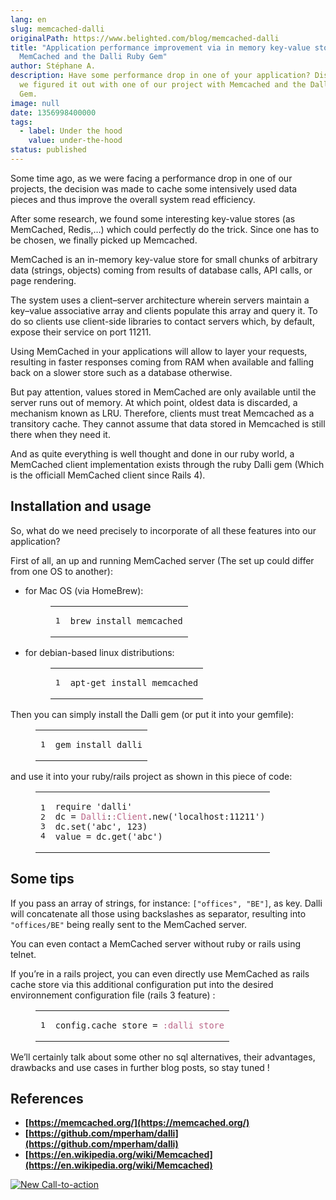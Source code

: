 ```yaml
---
lang: en
slug: memcached-dalli
originalPath: https://www.belighted.com/blog/memcached-dalli
title: "Application performance improvement via in memory key-value store:
  MemCached and the Dalli Ruby Gem"
author: Stéphane A.
description: Have some performance drop in one of your application? Discover how
  we figured it out with one of our project with Memcached and the Dalli Ruby
  Gem.
image: null
date: 1356998400000
tags:
  - label: Under the hood
    value: under-the-hood
status: published
---
```

Some time ago, as we were facing a performance drop in one of our projects, the decision was made to cache some intensively used data pieces and thus improve the overall system read efficiency.

After some research, we found some interesting key-value stores (as MemCached, Redis,…) which could perfectly do the trick. Since one has to be chosen, we finally picked up Memcached.

MemCached is an in-memory key-value store for small chunks of arbitrary data (strings, objects) coming from results of database calls, API calls, or page rendering.

The system uses a client–server architecture wherein servers maintain a key–value associative array and clients populate this array and query it. To do so clients use client-side libraries to contact servers which, by default, expose their service on port 11211.

Using MemCached in your applications will allow to layer your requests, resulting in faster responses coming from RAM when available and falling back on a slower store such as a database otherwise.

But pay attention, values stored in MemCached are only available until the server runs out of memory. At which point, oldest data is discarded, a mechanism known as LRU. Therefore, clients must treat Memcached as a transitory cache. They cannot assume that data stored in Memcached is still there when they need it.

And as quite everything is well thought and done in our ruby world, a MemCached client implementation exists through the ruby Dalli gem (Which is the officiall MemCached client since Rails 4).

Installation and usage
----------------------

So, what do we need precisely to incorporate of all these features into our application?

First of all, an up and running MemCached server (The set up could differ from one OS to another):

*   for Mac OS (via HomeBrew):
    
    <figure class="code"><div class="highlight"><table><tbody><tr><td class="gutter"><pre class="line-numbers"><span class="line-number">1</span>
    </pre></td><td class="code"><pre><code class="undefined"><span class="line">brew install memcached</span></code></pre></td></tr></tbody></table></div></figure>
    
*   for debian-based linux distributions:
    
    <figure class="code"><div class="highlight"><table><tbody><tr><td class="gutter"><pre class="line-numbers"><span class="line-number">1</span>
    </pre></td><td class="code"><pre><code class="undefined"><span class="line">apt-get install memcached</span></code></pre></td></tr></tbody></table></div></figure>
    

Then you can simply install the Dalli gem (or put it into your gemfile):

<figure class="code"><div class="highlight"><table><tbody><tr><td class="gutter"><pre class="line-numbers"><span class="line-number">1</span>
</pre></td><td class="code"><pre><code class="ruby"><span class="line"><span class="n">gem</span> <span class="n">install</span> <span class="n">dalli</span>
</span></code></pre></td></tr></tbody></table></div></figure>

and use it into your ruby/rails project as shown in this piece of code:

<figure class="code"><div class="highlight"><table><tbody><tr><td class="gutter"><pre class="line-numbers"><span class="line-number">1</span>
<span class="line-number">2</span>
<span class="line-number">3</span>
<span class="line-number">4</span>
</pre></td><td class="code"><pre><code class="ruby"><span class="line"><span class="nb"><span class="keyword">require</span></span> <span class="s1"><span class="string">'dalli'</span></span>
</span><span class="line"><span class="n">dc</span> <span class="o">=</span> <span class="ss"><span class="constant">Dalli</span></span><span class="constant"><span class="p">:</span><span class="ss">:Client</span></span><span class="ss"></span><span class="o">.</span><span class="n">new</span><span class="p">(</span><span class="s1"><span class="string">'localhost:11211'</span></span><span class="p">)</span>
</span><span class="line"><span class="n">dc</span><span class="o">.</span><span class="n">set</span><span class="p">(</span><span class="s1"><span class="string">'abc'</span></span><span class="p">,</span> <span class="mi"><span class="number">123</span></span><span class="p">)</span>
</span><span class="line"><span class="n">value</span> <span class="o">=</span> <span class="n">dc</span><span class="o">.</span><span class="n">get</span><span class="p">(</span><span class="s1"><span class="string">'abc'</span></span><span class="p">)</span>
</span></code></pre></td></tr></tbody></table></div></figure>

Some tips
---------

If you pass an array of strings, for instance: `["offices", "BE"]`, as key. Dalli will concatenate all those using backslashes as separator, resulting into `"offices/BE"` being really sent to the MemCached server.

You can even contact a MemCached server without ruby or rails using telnet.

If you’re in a rails project, you can even directly use MemCached as rails cache store via this additional configuration put into the desired environnement configuration file (rails 3 feature) :

<figure class="code"><div class="highlight"><table><tbody><tr><td class="gutter"><pre class="line-numbers"><span class="line-number">1</span>
</pre></td><td class="code"><pre><code class="ruby"><span class="line"><span class="n">config</span><span class="o">.</span><span class="n">cache_store</span> <span class="o">=</span> <span class="ss"><span class="symbol">:dalli_store</span></span>
</span></code></pre></td></tr></tbody></table></div></figure>

We’ll certainly talk about some other no sql alternatives, their advantages, drawbacks and use cases in further blog posts, so stay tuned !

References
----------

*   **[https://memcached.org/](https://memcached.org/)**
*   **[https://github.com/mperham/dalli](https://github.com/mperham/dalli)**
*   **[https://en.wikipedia.org/wiki/Memcached](https://en.wikipedia.org/wiki/Memcached)**

[![New Call-to-action](/images/legacy-cta/UPTtKvQU_5rjKfQJ1Qjwk.png)](https://cta-redirect.hubspot.com/cta/redirect/1684659/fb3606cc-cc1b-47d0-ae85-2c9f69837fe2)